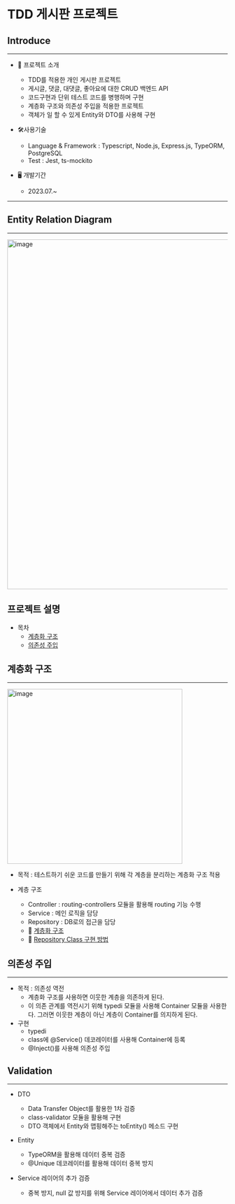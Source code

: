 # TDD 게시판 프로젝트

## Introduce

---
- 🔔 프로젝트 소개
    - TDD를 적용한 개인 게시판 프로젝트
    - 게시글, 댓글, 대댓글, 좋아요에 대한 CRUD 백엔드 API
    - 코드구현과 단위 테스트 코드를 병행하며 구현
    - 계층화 구조와 의존성 주입을 적용한 프로젝트
    - 객체가 일 할 수 있게 Entity와 DTO를 사용해 구현

- 🛠️사용기술
    - Language & Framework : Typescript, Node.js, Express.js, TypeORM, PostgreSQL
    - Test : Jest, ts-mockito

- 🖥️ 개발기간
    - 2023.07.~

---
## Entity Relation Diagram
---
<img width="800" alt="image" src="https://github.com/Hoo93/TDD-Diary/assets/117077999/ae137a7e-7e75-4c51-8ff6-ad73bc9c8e79">


## 프로젝트 설명
- 목차
    - [계층화 구조](#계층화-구조)
    - [의존성 주입](#의존성-주입)


## 계층화 구조
---
<img width="400" alt="image" src="https://github.com/Hoo93/TDD-Diary/assets/117077999/4ddd282f-2008-4f90-bf25-7febb6be9cdf">

- 목적 : 테스트하기 쉬운 코드를 만들기 위해 각 계층을 분리하는 계층화 구조 적용

- 계층 구조
    - Controller : routing-controllers 모듈을 활용해 routing 기능 수행
    - Service : 메인 로직을 담당
    - Repository : DB로의 접근을 담당
    - 📄 [계층화 구조](https://programmer-hoo.tistory.com/54)
    - 📄 [Repository Class 구현 방법](https://programmer-hoo.tistory.com/65)


## 의존성 주입
---
- 목적 : 의존성 역전
    - 계층화 구조를 사용하면 이웃한 계층을 의존하게 된다.
    - 이 의존 관계를 역전시기 위해 typedi 모듈을 사용해 Container 모듈을 사용한다. 그러면 이웃한 계층이 아닌 계층이 Container를 의지하게 된다.
- 구현
    - typedi
    - class에 @Service() 데코레이터를 사용해 Container에 등록
    - @Inject()를 사용해 의존성 주입

## Validation
---
- DTO
    - Data Transfer Object를 활용한 1차 검증
    - class-validator 모듈을 활용해 구현
    - DTO 객체에서 Entity와 맵핑해주는 toEntity() 메소드 구현

- Entity
    - TypeORM을 활용해 데이터 중복 검증
    - @Unique 데코레이터를 활용해 데이터 중복 방지

- Service 레이어의 추가 검증
    - 중복 방지, null 값 방지를 위해 Service 레이어에서 데이터 추가 검증

## 
